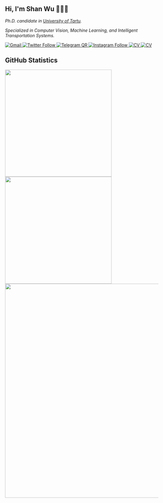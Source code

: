 ## Hi, I'm Shan Wu 👨🏻‍💻
*Ph.D. candidate in [University of Tartu](https://ut.ee/en).*

*Specialized in Computer Vision, Machine Learning, and Intelligent Transportation Systems.*


<a href="mailto:Shan.Wu.1995@gmail.com">
  <img alt="Gmail" src="https://img.shields.io/twitter/follow/gmail?label=Gmail&style=for-the-badge">
</a>
<a href="https://twitter.com/Im533_">
  <img alt="Twitter Follow" src="https://img.shields.io/twitter/follow/Im533_?label=Twitter%20%40Im533_&style=for-the-badge">
</a>
<a href="https://t.me/sean533">
  <img alt="Telegram QR" src="https://img.shields.io/twitter/follow/sean533?label=TG%20%40sean533&style=for-the-badge">
</a>
<a href="https://instagram.com/53333_">
  <img alt="Instagram Follow" src="https://img.shields.io/twitter/follow/53333_?label=IG%20%4053333_&style=for-the-badge">
</a>
<a href="https://big533.cc/wordpress/index.php/about-me/">
  <img alt="CV" src="https://img.shields.io/twitter/follow/CV?label=CV&style=for-the-badge">
</a>
<a href="https://github.com/antonkomarev/github-profile-views-counter">
  <img alt="CV" src="https://komarev.com/ghpvc/?username=simonwu53&style=for-the-badge&color=lightgrey">
</a>



## GitHub Statistics
<a href="https://github.com/songquanpeng/stats-cards">
  <img align="center" src="https://stats.justsong.cn/api/github?username=simonwu53&theme=dark2" width="350" />
</a>
<a href="https://github.com/anuraghazra/github-readme-stats">
  <img align="center" src="https://github-readme-stats.vercel.app/api/top-langs/?username=simonwu53&layout=compact&langs_count=10&exclude_repo=DCGAN-tensorflow,ImagePicker,Django,webcrawl&theme=dark" width="350" />
</a>

<a href="https://github.com/anuraghazra/convoychat">
  <img align="center" src="https://github-readme-activity-graph.cyclic.app/graph?username=simonwu53&theme=github-compact" width="700" />
</a>


<!--
**simonwu53/simonwu53** is a ✨ _special_ ✨ repository because its `README.md` (this file) appears on your GitHub profile.

Here are some ideas to get you started:

- 🔭 I’m currently working on ...
- 🌱 I’m currently learning ...
- 👯 I’m looking to collaborate on ...
- 🤔 I’m looking for help with ...
- 💬 Ask me about ...
- 📫 How to reach me: ...
- 😄 Pronouns: ...
- ⚡ Fun fact: ...


[![Top Langs](https://github-readme-stats.vercel.app/api/top-langs/?username=simonwu53&layout=compact&langs_count=10&exclude_repo=DCGAN-tensorflow,ImagePicker,Django,webcrawl)](https://github.com/anuraghazra/github-readme-stats)
[![Ashutosh's github activity graph](https://github-readme-activity-graph.cyclic.app/graph?username=simonwu53&theme=react)](https://github.com/ashutosh00710/github-readme-activity-graph)

-->
